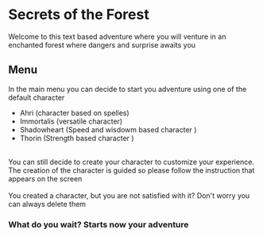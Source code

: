 # Secrets of the Forest

Welcome to this text based adventure where you will venture in an enchanted forest where dangers and surprise awaits you

## Menu
In the main menu you can decide to start you adventure using one of the default character <br>

- Ahri (character based on spelles)
- Immortalis (versatile character)
- Shadowheart (Speed and wisdowm based character )
- Thorin (Strength based character )

<br>
You can still decide to create your character to customize your experience. <br>
The creation of the character is guided so please follow the instruction that appears on the screen
<br>
<br>
You created a character, but you are not satisfied with it? Don't worry you can always delete them 


### What do you wait? Starts now your adventure
